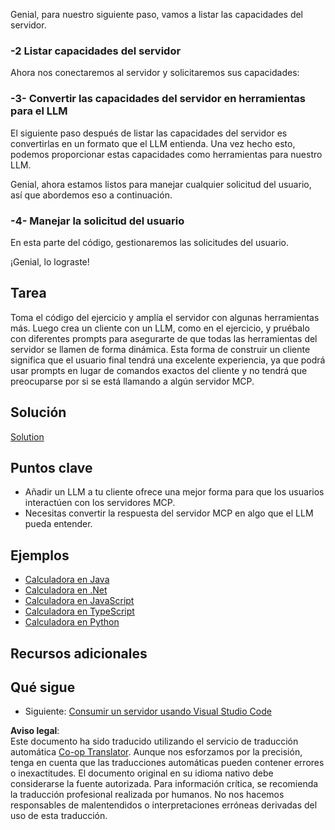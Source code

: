 <!--
CO_OP_TRANSLATOR_METADATA:
{
  "original_hash": "f74887f51a69d3f255cb83d0b517c623",
  "translation_date": "2025-07-04T15:26:28+00:00",
  "source_file": "03-GettingStarted/03-llm-client/README.md",
  "language_code": "es"
}
-->
Genial, para nuestro siguiente paso, vamos a listar las capacidades del servidor.

### -2 Listar capacidades del servidor

Ahora nos conectaremos al servidor y solicitaremos sus capacidades:

### -3- Convertir las capacidades del servidor en herramientas para el LLM

El siguiente paso después de listar las capacidades del servidor es convertirlas en un formato que el LLM entienda. Una vez hecho esto, podemos proporcionar estas capacidades como herramientas para nuestro LLM.

Genial, ahora estamos listos para manejar cualquier solicitud del usuario, así que abordemos eso a continuación.

### -4- Manejar la solicitud del usuario

En esta parte del código, gestionaremos las solicitudes del usuario.

¡Genial, lo lograste!

## Tarea

Toma el código del ejercicio y amplía el servidor con algunas herramientas más. Luego crea un cliente con un LLM, como en el ejercicio, y pruébalo con diferentes prompts para asegurarte de que todas las herramientas del servidor se llamen de forma dinámica. Esta forma de construir un cliente significa que el usuario final tendrá una excelente experiencia, ya que podrá usar prompts en lugar de comandos exactos del cliente y no tendrá que preocuparse por si se está llamando a algún servidor MCP.

## Solución

[Solution](/03-GettingStarted/03-llm-client/solution/README.md)

## Puntos clave

- Añadir un LLM a tu cliente ofrece una mejor forma para que los usuarios interactúen con los servidores MCP.
- Necesitas convertir la respuesta del servidor MCP en algo que el LLM pueda entender.

## Ejemplos

- [Calculadora en Java](../samples/java/calculator/README.md)
- [Calculadora en .Net](../../../../03-GettingStarted/samples/csharp)
- [Calculadora en JavaScript](../samples/javascript/README.md)
- [Calculadora en TypeScript](../samples/typescript/README.md)
- [Calculadora en Python](../../../../03-GettingStarted/samples/python)

## Recursos adicionales

## Qué sigue

- Siguiente: [Consumir un servidor usando Visual Studio Code](../04-vscode/README.md)

**Aviso legal**:  
Este documento ha sido traducido utilizando el servicio de traducción automática [Co-op Translator](https://github.com/Azure/co-op-translator). Aunque nos esforzamos por la precisión, tenga en cuenta que las traducciones automáticas pueden contener errores o inexactitudes. El documento original en su idioma nativo debe considerarse la fuente autorizada. Para información crítica, se recomienda la traducción profesional realizada por humanos. No nos hacemos responsables de malentendidos o interpretaciones erróneas derivadas del uso de esta traducción.